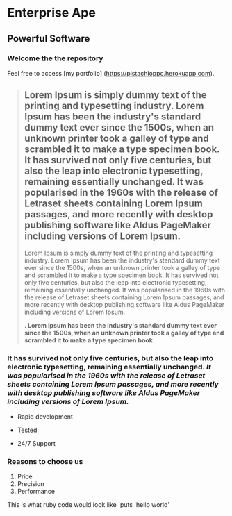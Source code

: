 Enterprise Ape
==============

Powerful Software
-----------------

### Welcome the the repository

Feel free to access [my portfolio] (https://pistachioppc.herokuapp.com).

> ## Lorem Ipsum is simply dummy text of the printing and typesetting industry. Lorem Ipsum has been the industry's standard dummy text ever since the 1500s, when an unknown printer took a galley of type and scrambled it to make a type specimen book. It has survived not only five centuries, but also the leap into electronic typesetting, remaining essentially unchanged. It was popularised in the 1960s with the release of Letraset sheets containing Lorem Ipsum passages, and more recently with desktop publishing software like Aldus PageMaker including versions of Lorem Ipsum.
>
> Lorem Ipsum is simply dummy text of the printing and typesetting industry. Lorem Ipsum has been the industry's standard dummy text ever since the 1500s, when an unknown printer took a galley of type and scrambled it to make a type specimen book. It has survived not only five centuries, but also the leap into electronic typesetting, remaining essentially unchanged. It was popularised in the 1960s with the release of Letraset sheets containing Lorem Ipsum passages, and more recently with desktop publishing software like Aldus PageMaker including versions of Lorem Ipsum.
>
> **. Lorem Ipsum has been the industry's standard dummy text ever since the 1500s, when an unknown printer took a galley of type and scrambled it to make a type specimen book.**

### It has survived not only five centuries, but also the leap into electronic typesetting, remaining essentially unchanged. *It was popularised in the 1960s with the release of Letraset sheets containing Lorem Ipsum passages, and more recently with desktop publishing software like Aldus PageMaker including versions of Lorem Ipsum.*
* Rapid development
+ Tested
- 24/7 Support

### Reasons to choose us
1. Price
2. Precision
3. Performance

This is what ruby code would look like `puts 'hello world'


